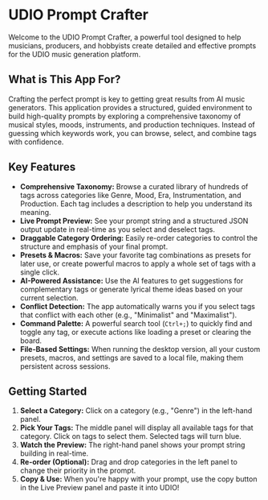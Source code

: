 # UDIO Prompt Crafter

Welcome to the UDIO Prompt Crafter, a powerful tool designed to help musicians, producers, and hobbyists create detailed and effective prompts for the UDIO music generation platform.

## What is This App For?

Crafting the perfect prompt is key to getting great results from AI music generators. This application provides a structured, guided environment to build high-quality prompts by exploring a comprehensive taxonomy of musical styles, moods, instruments, and production techniques. Instead of guessing which keywords work, you can browse, select, and combine tags with confidence.

## Key Features

-   **Comprehensive Taxonomy:** Browse a curated library of hundreds of tags across categories like Genre, Mood, Era, Instrumentation, and Production. Each tag includes a description to help you understand its meaning.
-   **Live Prompt Preview:** See your prompt string and a structured JSON output update in real-time as you select and deselect tags.
-   **Draggable Category Ordering:** Easily re-order categories to control the structure and emphasis of your final prompt.
-   **Presets & Macros:** Save your favorite tag combinations as presets for later use, or create powerful macros to apply a whole set of tags with a single click.
-   **AI-Powered Assistance:** Use the AI features to get suggestions for complementary tags or generate lyrical theme ideas based on your current selection.
-   **Conflict Detection:** The app automatically warns you if you select tags that conflict with each other (e.g., "Minimalist" and "Maximalist").
-   **Command Palette:** A powerful search tool (`Ctrl+;`) to quickly find and toggle any tag, or execute actions like loading a preset or clearing the board.
-   **File-Based Settings:** When running the desktop version, all your custom presets, macros, and settings are saved to a local file, making them persistent across sessions.

## Getting Started

1.  **Select a Category:** Click on a category (e.g., "Genre") in the left-hand panel.
2.  **Pick Your Tags:** The middle panel will display all available tags for that category. Click on tags to select them. Selected tags will turn blue.
3.  **Watch the Preview:** The right-hand panel shows your prompt string building in real-time.
4.  **Re-order (Optional):** Drag and drop categories in the left panel to change their priority in the prompt.
5.  **Copy & Use:** When you're happy with your prompt, use the copy button in the Live Preview panel and paste it into UDIO!
